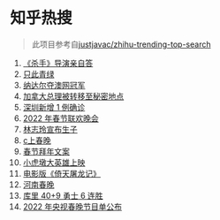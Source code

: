 # 知乎热搜

> 此项目参考自[justjavac/zhihu-trending-top-search](https://github.com/justjavac/zhihu-trending-top-search/blob/main/utils.ts)

<!-- BEGIN -->
  <!-- 最后更新时间:Tue Feb 01 2022 07:10:33 GMT+0000 (Coordinated Universal Time) -->
  1. [《杀手》导演亲自答](https://www.zhihu.com/search?q=这个杀手不太冷静)
1. [只此青绿](https://www.zhihu.com/search?q=只此青绿)
1. [纳达尔夺澳网冠军](https://www.zhihu.com/search?q=纳达尔)
1. [加拿大总理被转移至秘密地点](https://www.zhihu.com/search?q=加拿大总理)
1. [深圳新增 1 例确诊](https://www.zhihu.com/search?q=深圳疫情)
1. [2022 年春节联欢晚会](https://www.zhihu.com/search?q=2022年央视春晚)
1. [林志玲宣布生子](https://www.zhihu.com/search?q=林志玲)
1. [c上春晚](https://www.zhihu.com/search?q=三星堆)
1. [春节拜年文案](https://www.zhihu.com/search?q=拜年文案)
1. [小虎墩大英雄上映](https://www.zhihu.com/search?q=小虎墩大英雄)
1. [电影版《倚天屠龙记》](https://www.zhihu.com/search?q=倚天屠龙记)
1. [河南春晚](https://www.zhihu.com/search?q=河南春晚)
1. [库里 40+9 勇士 6 连胜](https://www.zhihu.com/search?q=勇士)
1. [2022 年央视春晚节目单公布](https://www.zhihu.com/search?q=春晚节目单)
  <!-- END -->